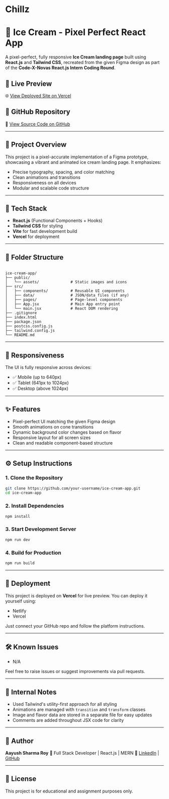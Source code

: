
# Chillz


# 🍦 Ice Cream - Pixel Perfect React App

A pixel-perfect, fully responsive **Ice Cream landing page** built using **React.js** and **Tailwind CSS**, recreated from the given Figma design as part of the **Code-X-Novas React.js Intern Coding Round**.

## 📸 Live Preview

🌐 [View Deployed Site on Vercel](code-xnovas.vercel.app)

## 📁 GitHub Repository

🔗 [View Source Code on GitHub](https://github.com/Aayush-Roy/codeXnovas#)

---

## 📌 Project Overview

This project is a pixel-accurate implementation of a Figma prototype, showcasing a vibrant and animated ice cream landing page. It emphasizes:

- Precise typography, spacing, and color matching
- Clean animations and transitions
- Responsiveness on all devices
- Modular and scalable code structure

---

## 🚀 Tech Stack

- **React.js** (Functional Components + Hooks)
- **Tailwind CSS** for styling
- **Vite** for fast development build
- **Vercel** for deployment

---

## 🧱 Folder Structure

```

ice-cream-app/
├── public/
│   └── assets/              # Static images and icons
├── src/
│   ├── components/          # Reusable UI components
│   ├── data/                # JSON/data files (if any)
│   ├── pages/               # Page-level components
│   ├── App.jsx              # Main App entry point
│   └── main.jsx             # React DOM rendering
├── .gitignore
├── index.html
├── package.json
├── postcss.config.js
├── tailwind.config.js
└── README.md

````

---

## 📱 Responsiveness

The UI is fully responsive across devices:

- ✅ Mobile (up to 640px)
- ✅ Tablet (641px to 1024px)
- ✅ Desktop (above 1024px)

---

## ✨ Features

- Pixel-perfect UI matching the given Figma design
- Smooth animations on cone transitions
- Dynamic background color changes based on flavor
- Responsive layout for all screen sizes
- Clean and readable component-based structure

---

## ⚙️ Setup Instructions

### 1. Clone the Repository

```bash
git clone https://github.com/your-username/ice-cream-app.git
cd ice-cream-app
````

### 2. Install Dependencies

```bash
npm install
```

### 3. Start Development Server

```bash
npm run dev
```

### 4. Build for Production

```bash
npm run build
```

---

## 🔄 Deployment

This project is deployed on **Vercel** for live preview. You can deploy it yourself using:

* Netlify
* Vercel

Just connect your GitHub repo and follow the platform instructions.

---

## 🛠️ Known Issues

* N/A

Feel free to raise issues or suggest improvements via pull requests.

---

## 🧠 Internal Notes

* Used Tailwind's utility-first approach for all styling
* Animations are managed with `transition` and `transform` classes
* Image and flavor data are stored in a separate file for easy updates
* Comments are added throughout JSX code for clarity

---

## 🙌 Author

**Aayush Sharma Roy**
💼 Full Stack Developer | React.js | MERN
🔗 [LinkedIn](https://www.linkedin.com/in/aayush-sharma-roy-30a354242) | [GitHub](https://github.com/Aayush-Roy)

---

## 📄 License

This project is for educational and assignment purposes only.

```

